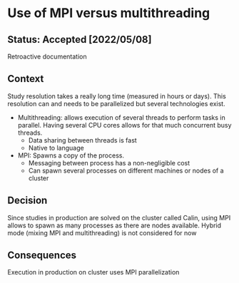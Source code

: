 # Use of MPI versus multithreading

## Status: Accepted [2022/05/08]

Retroactive documentation

## Context

Study resolution takes a really long time (measured in hours or days). This resolution can and needs to be parallelized but several technologies exist.
* Multithreading: allows execution of several threads to perform tasks in parallel. Having several CPU cores allows for that much concurrent busy threads.
    * Data sharing between threads is fast
    * Native to language
* MPI: Spawns a copy of the process.
    * Messaging between process has a non-negligible cost
    * Can spawn several processes on different machines or nodes of a cluster

## Decision

Since studies in production are solved on the cluster called Calin, using MPI allows to spawn as many processes as there are nodes available.
Hybrid mode (mixing MPI and multithreading) is not considered for now

## Consequences

Execution in production on cluster uses MPI parallelization
